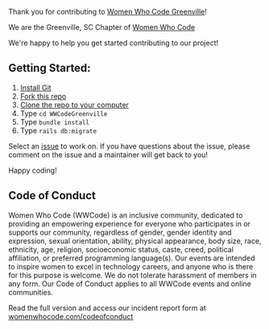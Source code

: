 Thank you for contributing to [Women Who Code Greenville](https://www.womenwhocode.com/greenville)!

We are the Greenville, SC Chapter of [Women Who Code](https://www.womenwhocode.com/)

We're happy to help you get started contributing to our project!

## Getting Started:
1. [Install Git](https://git-scm.com/book/en/v2/Getting-Started-Installing-Git)
2. [Fork this repo](https://help.github.com/en/github/getting-started-with-github/fork-a-repo)
3. [Clone the repo to your computer]( https://help.github.com/en/github/creating-cloning-and-archiving-repositories/cloning-a-repository
)
4. Type `cd WWCodeGreenville`
5. Type `bundle install`
6. Type `rails db:migrate`

Select an [issue](https://github.com/WomenWhoCode/WWCodeGreenville/issues) to work on. If you have questions about the issue, please comment on the issue
and a maintainer will get back to you!

Happy coding!

## Code of Conduct

Women Who Code (WWCode) is an inclusive community, dedicated to providing an empowering experience for everyone who participates in or supports our community, regardless of gender, gender identity and expression, sexual orientation, ability, physical appearance, body size, race, ethnicity, age, religion, socioeconomic status, caste, creed, political affiliation, or preferred programming language(s). Our events are intended to inspire women to excel in technology careers, and anyone who is there for this purpose is welcome. We do not tolerate harassment of members in any form. Our Code of Conduct applies to all WWCode events and online communities.

Read the full version and access our incident report form at [womenwhocode.com/codeofconduct](https://www.womenwhocode.com/codeofconduct)
